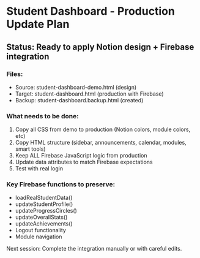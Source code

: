 # Student Dashboard - Production Update Plan

## Status: Ready to apply Notion design + Firebase integration

### Files:
- Source: student-dashboard-demo.html (design)
- Target: student-dashboard.html (production with Firebase)
- Backup: student-dashboard.backup.html (created)

### What needs to be done:
1. Copy all CSS from demo to production (Notion colors, module colors, etc)
2. Copy HTML structure (sidebar, announcements, calendar, modules, smart tools)
3. Keep ALL Firebase JavaScript logic from production
4. Update data attributes to match Firebase expectations
5. Test with real login

### Key Firebase functions to preserve:
- loadRealStudentData()
- updateStudentProfile()
- updateProgressCircles() 
- updateOverallStats()
- updateAchievements()
- Logout functionality
- Module navigation

Next session: Complete the integration manually or with careful edits.
